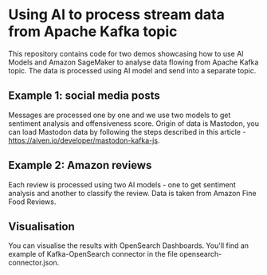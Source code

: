 # Using AI to process stream data from Apache Kafka topic
This repository contains code for two demos showcasing how to use AI Models and Amazon SageMaker to analyse data flowing from Apache Kafka topic. The data is processed using AI model and send into a separate topic.

## Example 1: social media posts 
Messages are processed one by one and we use two models to get sentiment analysis and offensiveness score. Origin of data is Mastodon, you can load Mastodon data by following the steps described in this article - https://aiven.io/developer/mastodon-kafka-js.

## Example 2: Amazon reviews
Each review is processed using two AI models - one to get sentiment analysis and another to classify the review.
Data is taken from Amazon Fine Food Reviews.

## Visualisation
You can visualise the results with OpenSearch Dashboards. You'll find an example of Kafka-OpenSearch connector in the file  opensearch-connector.json.

